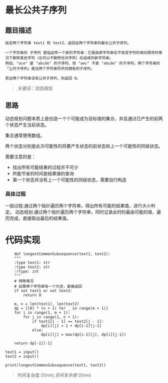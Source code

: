 # 最长公共子序列

## 题目描述

    给定两个字符串 text1 和 text2，返回这两个字符串的最长公共子序列。

    一个字符串的 子序列 是指这样一个新的字符串：它是由原字符串在不改变字符的相对顺序的情况下删除某些字符（也可以不删除任何字符）后组成的新字符串。
    例如，"ace" 是 "abcde" 的子序列，但 "aec" 不是 "abcde" 的子序列。两个字符串的「公共子序列」是这两个字符串所共同拥有的子序列。

    若这两个字符串没有公共子序列，则返回 0。

> 关键词：动态规划

## 思路

动态规划问题本质上是创造一个个可能成为目标值的集合，并且通过已产生的前两个状态产生当前状态。

集合通常使用数组。

两个状态分别是此次可能性的将要产生状态的前状态和上一个可能性的同级状态。

需要注意的是：

- 找出所有可能结果的过程并不可少
- 所能节省的时间是结果值的查询
- 第一个状态并没有上一个可能性的同级状态，需要自行构造

### 具体过程

一般过程:通过两个指针遍历两个字符串，得出所有可能的结果值，进行大小判定。
动态规划:通过两个指针遍历两个字符串，同时记录此时的最由可能的值，遍历完成，直接取出最后的结果值。

# 代码实现

        def longestCommonSubsequence(text1, text2):
        """
        :type text1: str
        :type text2: str
        :rtype: int
        """
        # 特殊情况
        # 如果两个字符串有一个为空，直接返回
        if not text1 or not text2:
            return 0

        m, n = len(text1), len(text2)
        dp = [[0] * (n + 1) for _ in range(m + 1)]
        for i in range(1, m + 1):
            for j in range(1, n + 1):
                if text1[i - 1] == text2[j - 1]:
                    dp[i][j] = 1 + dp[i-1][j-1]
                else:
                    dp[i][j] = max(dp[i-1][j], dp[i][j-1])

        return dp[-1][-1]

    text1 = input()
    text2 = input()

    print(longestCommonSubsequence(text1, text2))

> 时间复杂度 O(n*m),空间复杂度 O(n*m)
